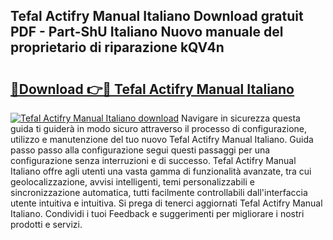 ## Tefal Actifry Manual Italiano Download gratuit PDF - Part-ShU Italiano Nuovo manuale del proprietario di riparazione kQV4n

# <h2><a href="http://dfgmymx.blite.top/?on=Tefal+Actifry+Manual+Italiano">🔗Download 👉🔴 Tefal Actifry Manual Italiano</a></h2>

[![Tefal Actifry Manual Italiano download](https://i.imgur.com/lujVjoI.png)](http://dfgmymx.blite.top/?on=Tefal+Actifry+Manual+Italiano)
Navigare in sicurezza questa guida ti guiderà in modo sicuro attraverso il processo di configurazione, utilizzo e manutenzione del tuo nuovo Tefal Actifry Manual Italiano. Guida passo passo alla configurazione segui questi passaggi per una configurazione senza interruzioni e di successo. Tefal Actifry Manual Italiano offre agli utenti una vasta gamma di funzionalità avanzate, tra cui geolocalizzazione, avvisi intelligenti, temi personalizzabili e sincronizzazione automatica, tutti facilmente controllabili dall'interfaccia utente intuitiva e intuitiva. Si prega di tenerci aggiornati Tefal Actifry Manual Italiano. Condividi i tuoi Feedback e suggerimenti per migliorare i nostri prodotti e servizi.
